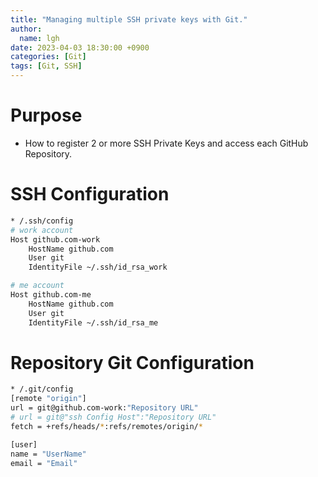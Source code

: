 ```yaml
---
title: "Managing multiple SSH private keys with Git."
author:
  name: lgh
date: 2023-04-03 18:30:00 +0900
categories: [Git]
tags: [Git, SSH]
---
```


# Purpose
* How to register 2 or more SSH Private Keys and access each GitHub Repository.

# SSH Configuration

```bash
* /.ssh/config
# work account
Host github.com-work
    HostName github.com
    User git
    IdentityFile ~/.ssh/id_rsa_work

# me account
Host github.com-me
    HostName github.com
    User git
    IdentityFile ~/.ssh/id_rsa_me
```

# Repository Git Configuration

```bash
* /.git/config
[remote "origin"]
url = git@github.com-work:"Repository URL"
# url = git@"ssh Config Host":"Repository URL"
fetch = +refs/heads/*:refs/remotes/origin/*

[user]
name = "UserName"
email = "Email"
```
